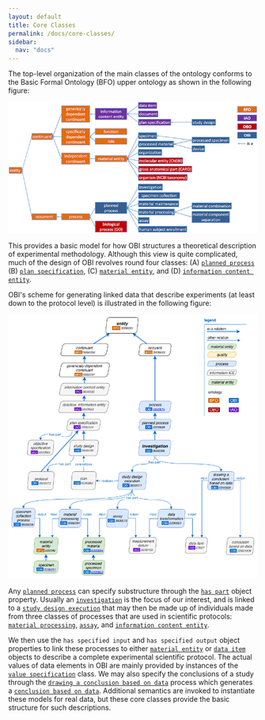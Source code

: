 ```yaml
---
layout: default
title: Core Classes
permalink: /docs/core-classes/
sidebar:
  nav: "docs"
---
```


The top-level organization of the main classes of the ontology conforms to the Basic Formal Ontology (BFO) upper ontology as shown in the following figure:

![Basic Class Hierarchy](/assets/images/docs/bfo_obi_scheme.png)

This provides a basic model for how OBI structures a theoretical description of experimental methodology.  Although this view is quite complicated, much of the design of OBI revolves round four classes: (A) [`planned process`](http://purl.obolibrary.org/obo/OBI_0000011)
(B) [`plan specification`](http://purl.obolibrary.org/obo/IAO_0000104), (C) [`material entity`](http://purl.obolibrary.org/obo/BFO_0000040), and (D) [`information content entity`](http://purl.obolibrary.org/obo/IAO_0000030). 

OBI's scheme for generating linked data that describe experiments (at least down to the protocol level) is illustrated in the following figure: 

![Domains and Ranges for Object Properties](/assets/images/docs/obi_schema.png)

Any [`planned process`](http://purl.obolibrary.org/obo/OBI_0000011) can specify substructure through the [`has part`](http://purl.obolibrary.org/obo/BFO_0000051) object property. Usually an [`investigation`](http://purl.obolibrary.org/obo/OBI_0000066) is the focus of our interest, and is linked to a [`study design execution`](http://purl.obolibrary.org/obo/OBI_0000471) that may then be made up of individuals made from three classes of processes that are used in scientific protocols: [`material processing`](http://purl.obolibrary.org/obo/OBI_0000094), [`assay`](http://purl.obolibrary.org/obo/OBI_0000070), and [`information content entity`](http://purl.obolibrary.org/obo/OBI_0200000). 

We then use the `has specified input` and `has specified output` object properties to link these processes to either [`material entity`](http://purl.obolibrary.org/obo/BFO_0000040) or [`data item`](http://purl.obolibrary.org/obo/IAO_0000027) objects to describe a complete experimental scientific protocol. The actual values of data elements in OBI are mainly provided by instances of the [`value specification`](http://purl.obolibrary.org/obo/OBI_0001933) class. We may also specify the conclusions of a study through the [`drawing a conclusion based on data`](http://purl.obolibrary.org/obo/OBI_0000338) process which generates a [`conclusion based on data`](http://purl.obolibrary.org/obo/OBI_0001909). Additional semantics are invoked to instantiate these models for real data, but these core classes provide the basic structure for such descriptions. 
